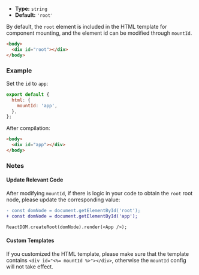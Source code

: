 - **Type:** `string`
- **Default:** `'root'`

By default, the `root` element is included in the HTML template for component mounting, and the element id can be modified through `mountId`.

```html
<body>
  <div id="root"></div>
</body>
```

### Example

Set the `id` to `app`:

```js
export default {
  html: {
    mountId: 'app',
  },
};
```

After compilation:

```html
<body>
  <div id="app"></div>
</body>
```

### Notes

#### Update Relevant Code

After modifying `mountId`, if there is logic in your code to obtain the `root` root node, please update the corresponding value:

```diff
- const domNode = document.getElementById('root');
+ const domNode = document.getElementById('app');

ReactDOM.createRoot(domNode).render(<App />);
```

#### Custom Templates

If you customized the HTML template, please make sure that the template contains `<div id="<%= mountId %>"></div>`, otherwise the `mountId` config will not take effect.
